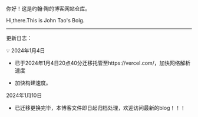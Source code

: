 你好！这是约翰·陶的博客网站仓库。

Hi,there.This is John Tao's Bolg.

-----

更新日志：

💡 2024年1月4日

- 已于2024年1月4日20点40分迁移托管至https://vercel.com/，加快网络解析速度

- 加快构建速度。

2024年1月10日

- 已迁移更换完毕，本博客文件即日起归档处理，欢迎访问最新的blog！！！
